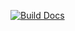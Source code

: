 [![Build Docs](https://github.com/vicentefelipechile/automodgemini-gmod/actions/workflows/doc.yml/badge.svg)](https://github.com/vicentefelipechile/automodgemini-gmod/actions/workflows/doc.yml)
